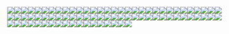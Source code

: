 ![](https://img.shields.io/static/v1?label=&message=%22fn%22&color=black)![](https://img.shields.io/static/v1?label=&message=%22%20%22&color=aqua)![](https://img.shields.io/static/v1?label=&message=%22main%22&color=black)![](https://img.shields.io/static/v1?label=&message=%22%28%22&color=yellow)![](https://img.shields.io/static/v1?label=&message=%22%29%22&color=yellow)![](https://img.shields.io/static/v1?label=&message=%22%20%22&color=aqua)![](https://img.shields.io/static/v1?label=&message=%22%7B%22&color=black)![](https://img.shields.io/static/v1?label=&message=%22%5Cn%20%20%20%20%22&color=aqua)![](https://img.shields.io/static/v1?label=&message=%22%2F%2F%20You%20can%20use%20escapes%20to%20write%20bytes%20by%20their%20hexadecimal%20values...%22&color=yellow)![](https://img.shields.io/static/v1?label=&message=%22%5Cn%20%20%20%20%22&color=aqua)![](https://img.shields.io/static/v1?label=&message=%22let%22&color=black)![](https://img.shields.io/static/v1?label=&message=%22%20%22&color=aqua)![](https://img.shields.io/static/v1?label=&message=%22byte_escape%22&color=black)![](https://img.shields.io/static/v1?label=&message=%22%20%22&color=aqua)![](https://img.shields.io/static/v1?label=&message=%22%3D%22&color=black)![](https://img.shields.io/static/v1?label=&message=%22%20%22&color=aqua)![](https://img.shields.io/static/v1?label=&message=%22%5C%22I%27m%20writing%20%5C%5Cx52%5C%5Cx75%5C%5Cx73%5C%5Cx74%21%5C%22%22&color=yellow)![](https://img.shields.io/static/v1?label=&message=%22%3B%22&color=black)![](https://img.shields.io/static/v1?label=&message=%22%5Cn%20%20%20%20%22&color=aqua)![](https://img.shields.io/static/v1?label=&message=%22println%21%22&color=black)![](https://img.shields.io/static/v1?label=&message=%22%28%22&color=yellow)![](https://img.shields.io/static/v1?label=&message=%22%5C%22What%20are%20you%20doing%5C%5Cx3F%20%28%5C%5C%5C%5Cx3F%20means%20%3F%29%20%7B%7D%5C%22%22&color=yellow)![](https://img.shields.io/static/v1?label=&message=%22%2C%22&color=black)![](https://img.shields.io/static/v1?label=&message=%22%20%22&color=aqua)![](https://img.shields.io/static/v1?label=&message=%22byte_escape%22&color=black)![](https://img.shields.io/static/v1?label=&message=%22%29%22&color=yellow)![](https://img.shields.io/static/v1?label=&message=%22%3B%22&color=black)![](https://img.shields.io/static/v1?label=&message=%22%5Cn%5Cn%20%20%20%20%22&color=aqua)![](https://img.shields.io/static/v1?label=&message=%22%2F%2F%20...or%20Unicode%20code%20points.%22&color=yellow)![](https://img.shields.io/static/v1?label=&message=%22%5Cn%20%20%20%20%22&color=aqua)![](https://img.shields.io/static/v1?label=&message=%22let%22&color=black)![](https://img.shields.io/static/v1?label=&message=%22%20%22&color=aqua)![](https://img.shields.io/static/v1?label=&message=%22unicode_codepoint%22&color=black)![](https://img.shields.io/static/v1?label=&message=%22%20%22&color=aqua)![](https://img.shields.io/static/v1?label=&message=%22%3D%22&color=black)![](https://img.shields.io/static/v1?label=&message=%22%20%22&color=aqua)![](https://img.shields.io/static/v1?label=&message=%22%5C%22%5C%5Cu%7B211D%7D%5C%22%22&color=yellow)![](https://img.shields.io/static/v1?label=&message=%22%3B%22&color=black)![](https://img.shields.io/static/v1?label=&message=%22%5Cn%20%20%20%20%22&color=aqua)![](https://img.shields.io/static/v1?label=&message=%22let%22&color=black)![](https://img.shields.io/static/v1?label=&message=%22%20%22&color=aqua)![](https://img.shields.io/static/v1?label=&message=%22character_name%22&color=black)![](https://img.shields.io/static/v1?label=&message=%22%20%22&color=aqua)![](https://img.shields.io/static/v1?label=&message=%22%3D%22&color=black)![](https://img.shields.io/static/v1?label=&message=%22%20%22&color=aqua)![](https://img.shields.io/static/v1?label=&message=%22%5C%22%5C%5C%5C%22DOUBLE-STRUCK%20CAPITAL%20R%5C%5C%5C%22%5C%22%22&color=yellow)![](https://img.shields.io/static/v1?label=&message=%22%3B%22&color=black)![](https://img.shields.io/static/v1?label=&message=%22%5Cn%5Cn%20%20%20%20%22&color=aqua)![](https://img.shields.io/static/v1?label=&message=%22println%21%22&color=black)![](https://img.shields.io/static/v1?label=&message=%22%28%22&color=yellow)![](https://img.shields.io/static/v1?label=&message=%22%5C%22Unicode%20character%20%7B%7D%20%28U%2B211D%29%20is%20called%20%7B%7D%5C%22%22&color=yellow)![](https://img.shields.io/static/v1?label=&message=%22%2C%22&color=black)![](https://img.shields.io/static/v1?label=&message=%22%5Cn%20%20%20%20%20%20%20%20%20%20%20%20%20%20%20%20%22&color=aqua)![](https://img.shields.io/static/v1?label=&message=%22unicode_codepoint%2C%22&color=black)![](https://img.shields.io/static/v1?label=&message=%22%20%22&color=aqua)![](https://img.shields.io/static/v1?label=&message=%22character_name%22&color=black)![](https://img.shields.io/static/v1?label=&message=%22%20%22&color=aqua)![](https://img.shields.io/static/v1?label=&message=%22%29%22&color=yellow)![](https://img.shields.io/static/v1?label=&message=%22%3B%22&color=black)![](https://img.shields.io/static/v1?label=&message=%22%5Cn%5Cn%5Cn%20%20%20%20%22&color=aqua)![](https://img.shields.io/static/v1?label=&message=%22let%22&color=black)![](https://img.shields.io/static/v1?label=&message=%22%20%22&color=aqua)![](https://img.shields.io/static/v1?label=&message=%22long_string%22&color=black)![](https://img.shields.io/static/v1?label=&message=%22%20%22&color=aqua)![](https://img.shields.io/static/v1?label=&message=%22%3D%22&color=black)![](https://img.shields.io/static/v1?label=&message=%22%20%22&color=aqua)![](https://img.shields.io/static/v1?label=&message=%22%5C%22%28String%20literals%29%5Cn%20%20%20%20%20%20%20%20%20%20%20%20%20%20%20%20%20%20%20%20%20%20%20%20%5Bcan%20span%20multiple%20lines%5D%5Cn%20%20%20%20%20%20%20%20%20%20%20%20%20%20%20%20%20%20%20%20%20%20%20%20%7BThe%20linebreak%20and%20indentation%20here%7D%5Cn%20%20%20%20%20%20%20%20%20%20%20%20%20%20%20%20%20%20%20%20%20%20%20%20%28can%20be%20escaped%20too%29%5C%22%22&color=yellow)![](https://img.shields.io/static/v1?label=&message=%22%3B%22&color=black)![](https://img.shields.io/static/v1?label=&message=%22%5Cn%20%20%20%20%22&color=aqua)![](https://img.shields.io/static/v1?label=&message=%22println%21%22&color=black)![](https://img.shields.io/static/v1?label=&message=%22%28%22&color=yellow)![](https://img.shields.io/static/v1?label=&message=%22%5C%22%7B%7D%5C%22%22&color=yellow)![](https://img.shields.io/static/v1?label=&message=%22%2C%22&color=black)![](https://img.shields.io/static/v1?label=&message=%22%20%22&color=aqua)![](https://img.shields.io/static/v1?label=&message=%22long_string%22&color=black)![](https://img.shields.io/static/v1?label=&message=%22%29%22&color=yellow)![](https://img.shields.io/static/v1?label=&message=%22%3B%22&color=black)![](https://img.shields.io/static/v1?label=&message=%22%5Cn%22&color=aqua)![](https://img.shields.io/static/v1?label=&message=%22%7D%22&color=black)![](https://img.shields.io/static/v1?label=&message=%22%5Cn%22&color=aqua)